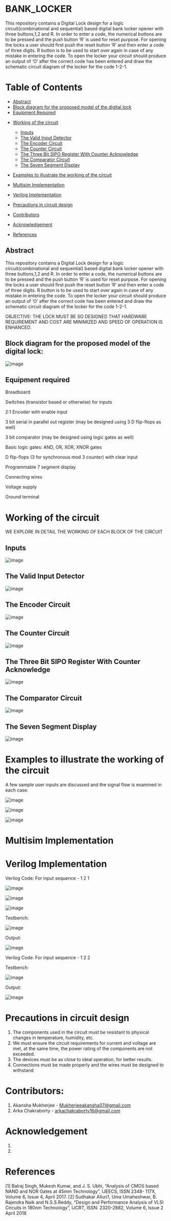 # BANK_LOCKER
This repository contains a Digital Lock design for a logic circuit(combinational and sequential) based digital bank locker opener with three buttons,1,2 and R.
In order to enter a code, the numerical buttons are to be pressed and the push button ‘R’ is used for reset
purpose. For opening the locks a user should first push the reset button ‘R’ and then enter a code of three
digits. R button is to be used to start over again in case of any mistake in entering the code. To open the
locker your circuit should produce an output of ‘O’ after the correct code has been entered and draw the
schematic circuit diagram of the locker for the code 1-2-1.



# Table of Contents
   * [Abstract](#abstract)
  * [Block diagram for the proposed model of the digital lock](#block-diagram-for-the-proposed-model-of-the-digital-lock)
  * [Equipment Required](#equipment-required)  
- [Working of the circuit](#working-of-the-circuit)
  * [Inputs](#inputs)
  * [The Valid Input Detector](#the-valid-input-detector)
  * [The Encoder Circuit](#the-encoder-circuit)
  * [The Counter Circuit](#the-counter-circuit)  
  * [The Three Bit SIPO Register With Counter Acknowledge](#the-three-bit-sipo-register-with-counter-acknowledge)
  * [The Comparator Circuit](#the-comparator-circuit)
  * [The Seven Segment Display](#the-seven-segment-display)
  
 - [Examples to illustrate the working of the circuit](#examples-to-illustrate-the-working-of-the-circuit)
 - [Multisim Implementation](#multisim-implementation)
 - [Verilog Implementation](#verilog-implementation)
 - [Precautions in circuit design](#precautions-in-circuit-design)
 - [Contributors](#contributors)
 - [Acknowledgement](#acknowledgement)
 - [References](#references)


## Abstract

This repository contains a Digital Lock design for a logic circuit(combinational and sequential) based digital bank locker opener with three buttons,1,2 and R.
In order to enter a code, the numerical buttons are to be pressed and the push button ‘R’ is used for reset
purpose. For opening the locks a user should first push the reset button ‘R’ and then enter a code of three
digits. R button is to be used to start over again in case of any mistake in entering the code. To open the
locker your circuit should produce an output of ‘O’ after the correct code has been entered and draw the
schematic circuit diagram of the locker for the code 1-2-1.

OBJECTIVE: THE LOCK MUST BE SO DESIGNED THAT HARDWARE REQUIREMENT AND COST ARE
MINIMIZED AND SPEED OF OPERATION IS ENHANCED.


## Block diagram for the proposed model of the digital lock:

![image](https://user-images.githubusercontent.com/70422874/177373592-96b0f1eb-12d8-488a-abfe-ac7d7bfdbd3c.png)


## Equipment required
Breadboard

Switches (transistor based or otherwise) for inputs

2:1 Encoder with enable input

3 bit serial in parallel out register (may be designed using 3
D flip-flops as well)

3 bit comparator (may be designed using logic gates as well)

Basic logic gates: AND, OR,
XOR, XNOR gates

D flip-flops (3 for synchronous mod 3 counter) with clear input

Programmable 7 segment display

Connecting wires

Voltage supply

Ground terminal

# Working of the circuit

WE EXPLORE IN DETAIL THE WORKING OF EACH BLOCK OF THE CIRCUIT

## Inputs
![image](https://user-images.githubusercontent.com/70422874/177374833-6a86e9b9-06e1-4fa1-8e52-a6428e54a9c3.png)

## The Valid Input Detector
![image](https://user-images.githubusercontent.com/70422874/177375133-842d866c-59b0-4e67-ac34-2db929fdf5bc.png)


## The Encoder Circuit
![image](https://user-images.githubusercontent.com/70422874/177375337-16af2ac2-06fc-438f-bea0-26252540e6dd.png)


## The Counter Circuit
![image](https://user-images.githubusercontent.com/70422874/177375420-9ad7d043-cce6-42cf-a6eb-68bd28826a62.png)


## The Three Bit SIPO Register With Counter Acknowledge
![image](https://user-images.githubusercontent.com/70422874/177375621-a654115f-cbdc-4a7c-b022-298f496e21a0.png)


## The Comparator Circuit
![image](https://user-images.githubusercontent.com/70422874/177375805-a068e5c4-eece-45b8-98e2-2d215a8bcdd3.png)


## The Seven Segment Display
![image](https://user-images.githubusercontent.com/70422874/177375993-5e50e46a-2f19-46a2-8dd7-55dcfc2aca2e.png)


# Examples to illustrate the working of the circuit

A few sample user inputs are discussed and the signal flow is examined in each case.

![image](https://user-images.githubusercontent.com/70422874/177377360-9f610679-9f3e-46f4-8ab9-4ee0035ed335.png)

![image](https://user-images.githubusercontent.com/70422874/177377394-93b478b2-c203-47c4-9f47-1e8f8a328640.png)

![image](https://user-images.githubusercontent.com/70422874/177377455-1cc4e5e8-86b6-4542-ae64-aeb5b3d92661.png)


# Multisim Implementation


# Verilog Implementation

Verilog Code: For input sequence - 1 2 1

![image](https://user-images.githubusercontent.com/70422874/177451271-d764ad68-54f7-436d-ac1b-5cb289115dfd.png)

![image](https://user-images.githubusercontent.com/70422874/177451329-7f34a398-6890-4210-865e-5a7a3321b928.png)

![image](https://user-images.githubusercontent.com/70422874/177451512-5c686304-cc3a-4fb8-8460-8e34db42167e.png)


Testbench:

![image](https://user-images.githubusercontent.com/70422874/177384405-2edc6433-8922-4d33-ad64-d6f7a69254b9.png)

Output:

![image](https://user-images.githubusercontent.com/70422874/177452458-9295ec87-9fe7-4b5e-ae7f-2a82bf636cbc.png)


Verilog Code: For input sequence - 1 2 2

Testbench:

![image](https://user-images.githubusercontent.com/70422874/177452127-c8bcbdf6-08e1-4167-8eac-1dada5e5eef7.png)

Output:

![image](https://user-images.githubusercontent.com/70422874/177452055-e97efd45-bb94-4bd7-97e0-5d712f6fe9d2.png)




# Precautions in circuit design
1. The components used in the circuit must be resistant to physical changes in temperature, humidity, etc.
2. We must ensure the circuit requirements for current and voltage are met, at the same time, the power rating of the components are not exceeded.
3. The devices must be as close to ideal operation, for better results.
4. Connections must be made properly and the wires must be designed to withstand


# Contributors:
1. Akansha Mukherjee - Mukherjeeakansha07@gmail.com
2. Arka Chakraborty - arkachakraborty16@gmail.com

# Acknowledgement
1. 

3. 

# References
[1] Balraj Singh, Mukesh Kumar, and J. S. Ubhi, “Analysis of CMOS based
NAND and NOR Gates at 45mm Technology”, IJEECS, ISSN 2348-
117X, Volume 6, Issue 4, April 2017.
[2] Sudhakar Alluri1, Uma Umaheshwar, B. Rajendra Naik and
N.S.S.Reddy, “Design and Performance Analysis of VLSI Circuits in
180nm Technology”, IJCRT, ISSN: 2320-2882, Volume 6, Issue 2 April
2018



